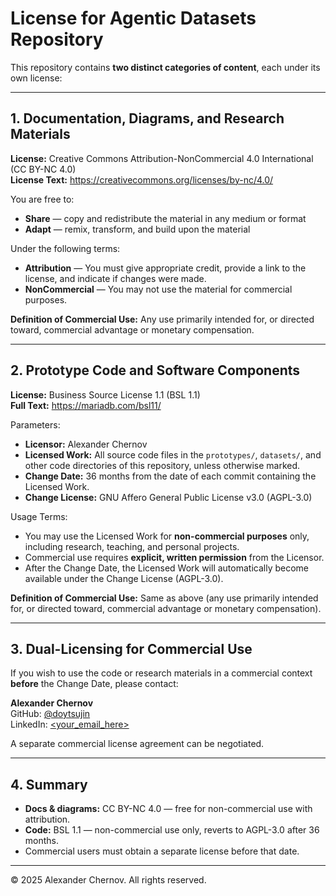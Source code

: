 # License for Agentic Datasets Repository

This repository contains **two distinct categories of content**, each under its own license:

---

## 1. Documentation, Diagrams, and Research Materials

**License:** Creative Commons Attribution-NonCommercial 4.0 International (CC BY-NC 4.0)  
**License Text:** https://creativecommons.org/licenses/by-nc/4.0/

You are free to:
- **Share** — copy and redistribute the material in any medium or format
- **Adapt** — remix, transform, and build upon the material

Under the following terms:
- **Attribution** — You must give appropriate credit, provide a link to the license, and indicate if changes were made.
- **NonCommercial** — You may not use the material for commercial purposes.

**Definition of Commercial Use:** Any use primarily intended for, or directed toward, commercial advantage or monetary compensation.

---

## 2. Prototype Code and Software Components

**License:** Business Source License 1.1 (BSL 1.1)  
**Full Text:** https://mariadb.com/bsl11/

Parameters:
- **Licensor:** Alexander Chernov
- **Licensed Work:** All source code files in the `prototypes/`, `datasets/`, and other code directories of this repository, unless otherwise marked.
- **Change Date:** 36 months from the date of each commit containing the Licensed Work.
- **Change License:** GNU Affero General Public License v3.0 (AGPL-3.0)

Usage Terms:
- You may use the Licensed Work for **non-commercial purposes** only, including research, teaching, and personal projects.
- Commercial use requires **explicit, written permission** from the Licensor.
- After the Change Date, the Licensed Work will automatically become available under the Change License (AGPL-3.0).

**Definition of Commercial Use:** Same as above (any use primarily intended for, or directed toward, commercial advantage or monetary compensation).

---

## 3. Dual-Licensing for Commercial Use

If you wish to use the code or research materials in a commercial context **before** the Change Date, please contact:

**Alexander Chernov**  
GitHub: [@doytsujin](https://github.com/doytsujin)  
LinkedIn: [<your_email_here>](https://www.linkedin.com/in/thedoytsujin/)

A separate commercial license agreement can be negotiated.

---

## 4. Summary

- **Docs & diagrams:** CC BY-NC 4.0 — free for non-commercial use with attribution.  
- **Code:** BSL 1.1 — non-commercial use only, reverts to AGPL-3.0 after 36 months.  
- Commercial users must obtain a separate license before that date.

---

© 2025 Alexander Chernov. All rights reserved.
